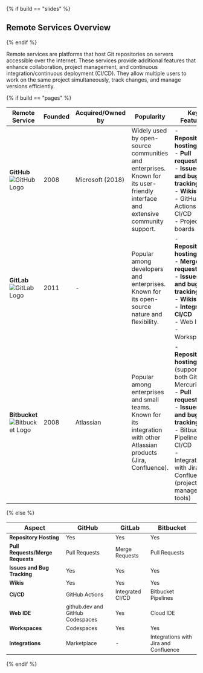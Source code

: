 {% if build == "slides" %}
## Remote Services Overview
{% endif %}

<span style="font-size:14px;">Remote services are platforms that host Git repositories on servers accessible over the internet. These services provide additional features that enhance collaboration, project management, and continuous integration/continuous deployment (CI/CD). They allow multiple users to work on the same project simultaneously, track changes, and manage versions efficiently.</span>

{% if build == "pages" %}

| **Remote Service** | **Founded** | **Acquired/Owned by** | **Popularity** | **Key Features** | **Costs** |
|--------------------|-------------|-----------------------|----------------|------------------|-----------|
| **GitHub** ![GitHub Logo](https://github.githubassets.com/images/modules/logos_page/GitHub-Mark.png)   | 2008        | Microsoft (2018)      | Widely used by open-source communities and enterprises.<br>Known for its user-friendly interface and extensive community support. | - **Repository hosting**<br>- **Pull requests**<br>- **Issues and bug tracking**<br>- **Wikis**<br>- GitHub Actions for CI/CD<br>- Project boards | Free for public repositories, paid plans for private repositories and additional features. |
| **GitLab** ![GitLab Logo](https://about.gitlab.com/images/press/logo/png/gitlab-icon-rgb.png) | 2011        | -                     | Popular among developers and enterprises.<br>Known for its open-source nature and flexibility. | - **Repository hosting**<br>- **Merge requests**<br>- **Issues and bug tracking**<br>- **Wikis**<br>- **Integrated CI/CD**<br>- Web IDE<br>- Workspaces | Free tier, paid plans for additional features and support. |
| **Bitbucket** ![Bitbucket Logo](https://upload.wikimedia.org/wikipedia/commons/thumb/3/32/Atlassian_Bitbucket_Logo.png/800px-Atlassian_Bitbucket_Logo.png) | 2008        | Atlassian             | Popular among enterprises and small teams.<br>Known for its integration with other Atlassian products (Jira, Confluence). | - **Repository hosting** (supports both Git and Mercurial)<br>- **Pull requests**<br>- **Issues and bug tracking**<br>- Bitbucket Pipelines for CI/CD<br>- Integrations with Jira and Confluence (project management tools) | Free for small teams, paid plans for larger teams and additional features. |
  
  {% else %}

| **Aspect** | **GitHub** | **GitLab** |**Bitbucket** |
|------------|------------|------------|--------------|
| <span style="font-size:14px;">**Repository Hosting**</span>  | <span style="font-size:14px;">Yes</span> | <span style="font-size:14px;">Yes</span> | <span style="font-size:14px;">Yes</span>                                                |
| <span style="font-size:14px;">**Pull Requests/Merge Requests**</span> | <span style="font-size:14px;">Pull Requests</span> | <span style="font-size:14px;">Merge Requests</span> | <span style="font-size:14px;">Pull Requests</span> |
| <span style="font-size:14px;">**Issues and Bug Tracking**</span> | <span style="font-size:14px;">Yes</span> | <span style="font-size:14px;">Yes</span> | <span style="font-size:14px;">Yes</span> |
| <span style="font-size:14px;">**Wikis**</span> | <span style="font-size:14px;">Yes</span> | <span style="font-size:14px;">Yes</span> | <span style="font-size:14px;">Yes</span> |
| <span style="font-size:14px;">**CI/CD**</span> | <span style="font-size:14px;">GitHub Actions</span> | <span style="font-size:14px;">Integrated CI/CD</span> | <span style="font-size:14px;">Bitbucket Pipelines</span> |
| <span style="font-size:14px;">**Web IDE**</span> | <span style="font-size:14px;">github.dev and GitHub Codespaces</span> | <span style="font-size:14px;">Yes</span> | <span style="font-size:14px;">Cloud IDE</span> |
| <span style="font-size:14px;">**Workspaces**</span> | <span style="font-size:14px;">Codespaces</span> | <span style="font-size:14px;">Yes</span> | <span style="font-size:14px;">Yes</span> |
| <span style="font-size:14px;">**Integrations**</span> | <span style="font-size:14px;">Marketplace</span> | <span style="font-size:14px;">-</span> | <span style="font-size:14px;">Integrations with Jira and Confluence</span> |

{% endif %}